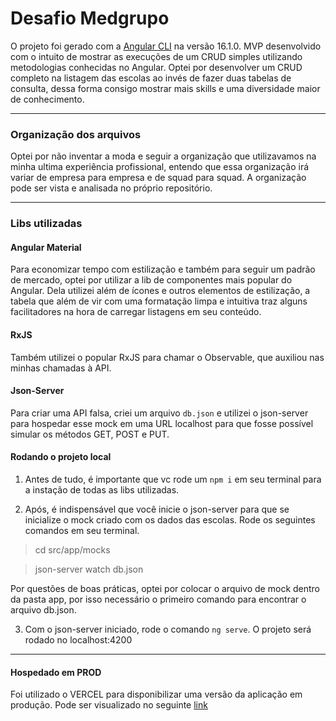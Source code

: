# Desafio Medgrupo

O projeto foi gerado com a [Angular CLI](https://github.com/angular/angular-cli) na versão 16.1.0.
MVP desenvolvido com o intuito de mostrar as execuções de um CRUD simples utilizando metodologias conhecidas no Angular. Optei por desenvolver um CRUD completo na listagem das escolas ao invés de fazer duas tabelas de consulta, dessa forma consigo mostrar mais skills e uma diversidade maior de conhecimento.

---

### Organização dos arquivos

Optei por não inventar a moda e seguir a organização que utilizavamos na minha ultima experiência profissional, entendo que essa organização irá variar de empresa para empresa e de squad para squad. A organização pode ser vista e analisada no próprio repositório.

---

### Libs utilizadas

#### Angular Material

Para economizar tempo com estilização e também para seguir um padrão de mercado, optei por utilizar a lib de componentes mais popular do Angular. Dela utilizei além de ícones e outros elementos de estilização, a tabela que além de vir com uma formatação limpa e intuitiva traz alguns facilitadores na hora de carregar listagens em seu conteúdo.

#### RxJS

Também utilizei o popular RxJS para chamar o Observable, que auxiliou nas minhas chamadas à API.

#### Json-Server

Para criar uma API falsa, criei um arquivo `db.json` e utilizei o json-server para hospedar esse mock em uma URL localhost para que fosse possível simular os métodos GET, POST e PUT.

#### Rodando o projeto local

1. Antes de tudo, é importante que vc rode um `npm i` em seu terminal para a instação de todas as libs utilizadas.

2. Após, é indispensável que você inicie o json-server para que se inicialize o mock criado com os dados das escolas. Rode os seguintes comandos em seu terminal.

> cd src/app/mocks

> json-server watch db.json

Por questões de boas práticas, optei por colocar o arquivo de mock dentro da pasta app, por isso necessário o primeiro comando para encontrar o arquivo db.json.

3. Com o json-server iniciado, rode o comando `ng serve`. O projeto será rodado no localhost:4200

---

#### Hospedado em PROD

Foi utilizado o VERCEL para disponibilizar uma versão da aplicação em produção.
Pode ser visualizado no seguinte [link](https://desafio-medgrupo.vercel.app/)
